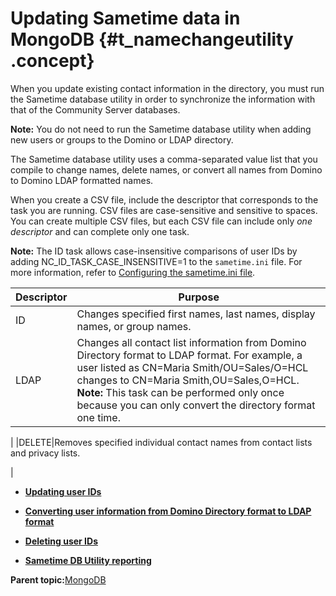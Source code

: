 # Updating Sametime data in MongoDB {#t_namechangeutility .concept}

When you update existing contact information in the directory, you must run the Sametime database utility in order to synchronize the information with that of the Community Server databases.

**Note:** You do not need to run the Sametime database utility when adding new users or groups to the Domino or LDAP directory.

The Sametime database utility uses a comma-separated value list that you compile to change names, delete names, or convert all names from Domino to Domino LDAP formatted names.

When you create a CSV file, include the descriptor that corresponds to the task you are running. CSV files are case-sensitive and sensitive to spaces. You can create multiple CSV files, but each CSV file can include only *one descriptor* and can complete only one task.

**Note:** The ID task allows case-insensitive comparisons of user IDs by adding NC\_ID\_TASK\_CASE\_INSENSITIVE=1 to the `sametime.ini` file. For more information, refer to [Configuring the sametime.ini file](chat_configuring_sametimeini.md).

|Descriptor|Purpose|
|----------|-------|
|ID|Changes specified first names, last names, display names, or group names.|
|LDAP|Changes all contact list information from Domino Directory format to LDAP format. For example, a user listed as CN=Maria Smith/OU=Sales/O=HCL changes to CN=Maria Smith,OU=Sales,O=HCL. **Note:** This task can be performed only once because you can only convert the directory format one time.

|
|DELETE|Removes specified individual contact names from contact lists and privacy lists.

|

-   **[Updating user IDs](t_namechange_docker.md)**  

-   **[Converting user information from Domino Directory format to LDAP format](t_ldap_change.md)**  

-   **[Deleting user IDs](t_delete_ldap.md)**  

-   **[Sametime DB Utility reporting](t_verify_namechange.md)**  


**Parent topic:**[MongoDB](administering_mongodb.md)

